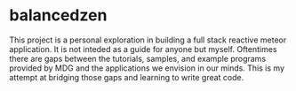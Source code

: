 balancedzen
===========
This project is a personal exploration in building a full stack reactive meteor application. It is not
inteded as a guide for anyone but myself.
Oftentimes there are gaps between the tutorials, samples, and example programs provided by MDG and the
applications we envision in our minds. This is my attempt at bridging those gaps and learning to write great code.

